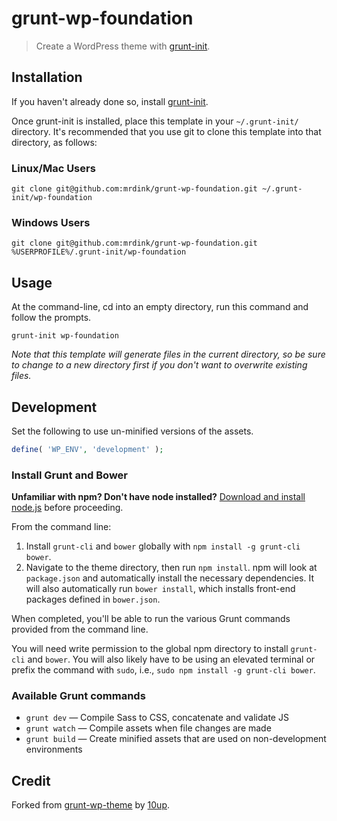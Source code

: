# grunt-wp-foundation

> Create a WordPress theme with [grunt-init][].

[grunt-init]: http://gruntjs.com/project-scaffolding

## Installation
If you haven't already done so, install [grunt-init][].

Once grunt-init is installed, place this template in your `~/.grunt-init/` directory. It's recommended that you use git to clone this template into that directory, as follows:

### Linux/Mac Users

```
git clone git@github.com:mrdink/grunt-wp-foundation.git ~/.grunt-init/wp-foundation
```

### Windows Users

```
git clone git@github.com:mrdink/grunt-wp-foundation.git %USERPROFILE%/.grunt-init/wp-foundation
```

## Usage

At the command-line, cd into an empty directory, run this command and follow the prompts.

```
grunt-init wp-foundation
```

_Note that this template will generate files in the current directory, so be sure to change to a new directory first if you don't want to overwrite existing files._

## Development

Set the following to use un-minified versions of the assets.

```php
define( 'WP_ENV', 'development' );
```

### Install Grunt and Bower

**Unfamiliar with npm? Don't have node installed?** [Download and install node.js](http://nodejs.org/download/) before proceeding.

From the command line:

1. Install `grunt-cli` and `bower` globally with `npm install -g grunt-cli bower`.
2. Navigate to the theme directory, then run `npm install`. npm will look at `package.json` and automatically install the necessary dependencies. It will also automatically run `bower install`, which installs front-end packages defined in `bower.json`.

When completed, you'll be able to run the various Grunt commands provided from the command line.

You will need write permission to the global npm directory to install `grunt-cli` and `bower`. You will also likely have to be using an elevated terminal or prefix the command with `sudo`, i.e., `sudo npm install -g grunt-cli bower`.

### Available Grunt commands

* `grunt dev` — Compile Sass to CSS, concatenate and validate JS
* `grunt watch` — Compile assets when file changes are made
* `grunt build` — Create minified assets that are used on non-development environments

## Credit

Forked from [grunt-wp-theme](https://github.com/10up/grunt-wp-theme/) by [10up](http://10up.com/).
